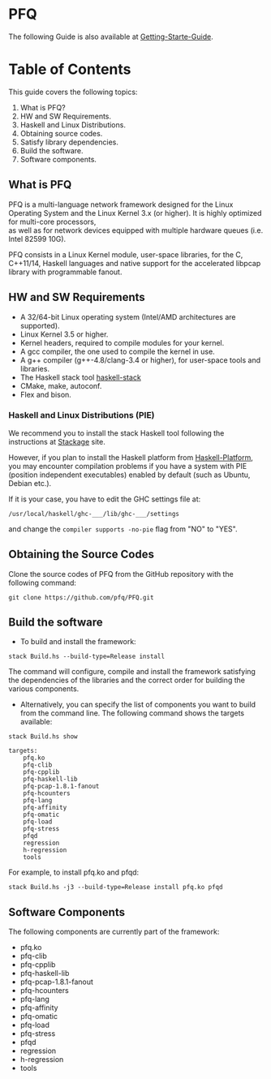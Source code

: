 PFQ
===

The following Guide is also available at [Getting-Starte-Guide](https://github.com/pfq/PFQ/wiki/Getting-Started-Guide).

# Table of Contents                                                                                                                                                                           
                                                                                                                                                                                              
This guide covers the following topics:                                                                                                                                                       
                                                                                                                                                                                              
1. What is PFQ?                                                                                                                                                                               
2. HW and SW Requirements.                                                                                                                                                                    
3. Haskell and Linux Distributions.                                                                                                                                                           
4. Obtaining source codes.                                                                                                                                                                    
5. Satisfy library dependencies.                                                                                                                                                              
6. Build the software.                                                                                                                                                                        
7. Software components.                                                                                                                                                                       
                                                                                                                                                                                              
## What is PFQ                                                                                                                                                                                
                                                                                                                                                                                              
PFQ is a multi-language network framework designed for the Linux Operating System and the Linux Kernel 3.x (or higher). It is highly optimized for multi-core processors,                     
as well as for network devices equipped with multiple hardware queues (i.e. Intel 82599 10G).                                                                                                 
                                                                                                                                                                                              
PFQ consists in a Linux Kernel module, user-space libraries, for the C, C++11/14, Haskell languages and native support for the accelerated libpcap library with programmable fanout.                                                                                                                                                                     
                                                                                                                                                                                              
                                                                                                                                                                                              
## HW and SW Requirements                                                                                                                                                                     
                                                                                                                                                                                              
* A 32/64-bit Linux operating system (Intel/AMD architectures are supported).                                                                                                                 
* Linux Kernel 3.5 or higher.                                                                                                                                                                 
* Kernel headers, required to compile modules for your kernel.                                                                                                                                
* A gcc compiler, the one used to compile the kernel in use.                                                                                                                                  
* A g++ compiler (g++-4.8/clang-3.4 or higher), for user-space tools and libraries.                                                                                                           
* The Haskell stack tool [haskell-stack](https://docs.haskellstack.org/en/stable/README/)                                                                                                                                                                                                                                                                       
* CMake, make, autoconf.                                                                                                                                                                      
* Flex and bison.                                                                                                                                                                             
                                                                                                                                                                                              
                                                                                                                                                                                              
### Haskell and Linux Distributions (PIE)                                                                                                                                                     
                                                                                                                                                                                              
We recommend you to install the stack Haskell tool following the instructions at [Stackage](http://www.stackage.org/install) site.                                                                      
                                                                                                                                                                                              
However, if you plan to install the Haskell platform from [Haskell-Platform](https://www.haskell.org/platform/), you may encounter compilation problems if you have a system with PIE (position independent executables) enabled by default (such as Ubuntu, Debian etc.).                                                                                         
                                                                                                                                                                                              
If it is your case, you have to edit the GHC settings file at:                                                                                                                                
                                                                                                                                                                                              
`/usr/local/haskell/ghc-___/lib/ghc-___/settings`                                                                                                                                             
                                                                                                                                                                                              
and change the `compiler supports -no-pie` flag from "NO" to "YES".                                                                                                                           
                                                                                                                                                                                              
                                                                                                                                                                                            
## Obtaining the Source Codes                                                                                                                                                                    
                                                                                                                                                                                             
Clone the source codes of PFQ from the GitHub repository with the following command:                                                                                                                
                                                                                                                                                                                             
`git clone https://github.com/pfq/PFQ.git`                                                                                                                                                   
                                                                                                                                                                                             
                                                                                                                                                                                             
## Build the software                                                                                                                                                                        
                                                                                                                                                                                             
* To build and install the framework:                                                                                                                                                        
                                                                                                                                                                                             
`stack Build.hs --build-type=Release install`                                                                                                                                                
                                                                                                                                                                                             
The command will configure, compile and install the framework satisfying the dependencies of the libraries and the correct order for building the various components.                                                   
                                                                                                                                                                                             
* Alternatively, you can specify the list of components you want to build from the command line. The following command shows the targets available:                                          
                                                                                                                                                                                             
```                                                                                                                                                                                          
stack Build.hs show                                                                                                                                                                          
                                                                                                                                                                                             
targets:                                                                                                                                                                                     
    pfq.ko                                                                                                                                                                                   
    pfq-clib                                                                                                                                                                                 
    pfq-cpplib                                                                                                                                                                               
    pfq-haskell-lib                                                                                                                                                                          
    pfq-pcap-1.8.1-fanout                                                                                                                                                                    
    pfq-hcounters                                                                                                                                                                            
    pfq-lang                                                                                                                                                                                 
    pfq-affinity                                                                                                                                                                             
    pfq-omatic                                                                                                                                                                               
    pfq-load                                                                                                                                                                                 
    pfq-stress                                                                                                                                                                               
    pfqd                                                                                                                                                                                     
    regression                                                                                                                                                                               
    h-regression                                                                                                                                                                             
    tools                                                                                                                                                                                    
```                                                                                                                                                                                          
                                                                                                                                                                                             
For example, to install pfq.ko and pfqd:                                                                                                                                                     
                                                                                                                                                                                             
`stack Build.hs -j3 --build-type=Release install pfq.ko pfqd`                                                                                                                                
                                                                                                                                                                                             
                                                                                                                                                                                             
## Software Components                                                                                                                                                                       
                                                                                                                                                                                             
The following components are currently part of the framework:                                                                                                                                
                                                                                                                                                                                             
* pfq.ko                                                                                                                                                                                     
* pfq-clib                                                                                                                                                                                   
* pfq-cpplib                                                                                                                                                                                 
* pfq-haskell-lib                                                                                                                                                                            
* pfq-pcap-1.8.1-fanout                                                                                                                                                                      
* pfq-hcounters                                                                                                                                                                              
* pfq-lang                                                                                                                                                                                   
* pfq-affinity                                                                                                                                                                               
* pfq-omatic                                                                                                                                                                                 
* pfq-load                                                                                                                                                                                   
* pfq-stress                                                                                                                                                                                 
* pfqd                                                                                                                                                                                       
* regression                                                                                                                                                                                 
* h-regression                                                                                                                                                                               
* tools         
